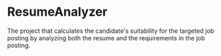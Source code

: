 # ResumeAnalyzer
The project that calculates the candidate's suitability for the targeted job posting by analyzing both the resume and the requirements in the job posting.

